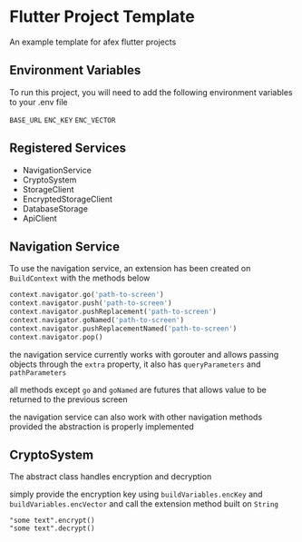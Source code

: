 
# Flutter Project Template

An example template for afex flutter projects

## Environment Variables


To run this project, you will need to add the following environment variables to your .env file

`BASE_URL`
`ENC_KEY`
`ENC_VECTOR`


## Registered Services

- NavigationService
- CryptoSystem
- StorageClient
- EncryptedStorageClient
- DatabaseStorage
- ApiClient
## Navigation Service

To use the navigation service, an extension has been created on `BuildContext` with the methods below

```dart
context.navigator.go('path-to-screen')
context.navigator.push('path-to-screen')
context.navigator.pushReplacement('path-to-screen')
context.navigator.goNamed('path-to-screen')
context.navigator.pushReplacementNamed('path-to-screen')
context.navigator.pop()
```

the navigation service currently works with gorouter and allows passing objects through the `extra` property, it also has `queryParameters` and `pathParameters`

all methods except `go` and `goNamed` are futures that allows value to be returned to the previous screen

the navigation service can also work with other navigation methods provided the abstraction is properly implemented 
## CryptoSystem
The abstract class handles encryption and decryption 

simply provide the encryption key using `buildVariables.encKey` and `buildVariables.encVector` and call the extension method built on `String`

```
"some text".encrypt()
"some text".decrypt()
```